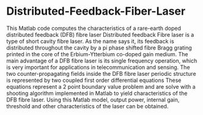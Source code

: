 # Distributed-Feedback-Fiber-Laser
This Matlab code computes the characteristics of a rare-earth doped distributed feedback (DFB) fibre laser
Distributed feedback Fibre laser is a type of short cavity fibre laser. As the name says it, its 
feedback is distributed throughout the cavity by a pi phase shifted fibre Bragg grating printed in 
the core of the Erbium-Ytterbium co-doped gain medium.
The main advantage of a DFB fibre laser is its single frequency operation, which is very important for
applications in telecommunication and sensing.
The two counter-propagating fields inside the DFB fibre laser periodic structure is represented by 
two coupled first order differential equations
These equations represent a 2 point boundary value problem and are solve with a shooting algorithm
implemented in Matlab to yield characteristics of the DFB fibre laser.
Using this Matlab model, output power, internal gain, threshold and other characteristics of the laser
can be obtained.
